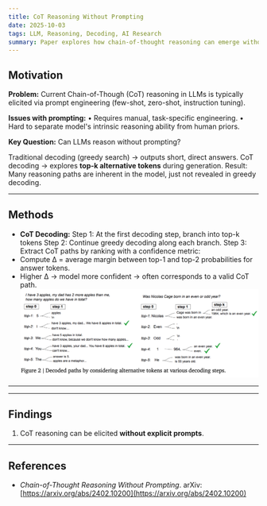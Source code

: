 ```yaml
---
title: CoT Reasoning Without Prompting
date: 2025-10-03
tags: LLM, Reasoning, Decoding, AI Research
summary: Paper explores how chain-of-thought reasoning can emerge without explicit prompting, by modifying decoding strategies instead of altering the training or input prompts.
---
```


## Motivation
**Problem:** Current Chain-of-Though (CoT) reasoning in LLMs is typically elicited via prompt engineering (few-shot, zero-shot, instruction tuning).

**Issues with prompting:** 
• Requires manual, task-specific engineering.
• Hard to separate model's intrinsic reasoning ability from human priors.

**Key Question:** Can LLMs reason without prompting?

Traditional decoding (greedy search) → outputs short, direct answers.
CoT decoding → explores **top-k alternative tokens** during generation.
Result: Many reasoning paths are inherent in the model, just not revealed in greedy decoding.

---

## Methods
- **CoT Decoding:** 
Step 1: At the first decoding step, branch into top-k tokens
Step 2: Continue greedy decoding along each branch.
Step 3: Extract CoT paths by ranking with a confidence metric:
- Compute Δ = average margin between top-1 and top-2 probabilities for answer tokens.
- Higher Δ → model more confident → often corresponds to a valid CoT path.
![CoT Decoding Process](../images/cot-decoding-diagram.png)

---





---

## Findings
1. CoT reasoning can be elicited **without explicit prompts**.




---

## References
- *Chain-of-Thought Reasoning Without Prompting*. arXiv: [https://arxiv.org/abs/2402.10200](https://arxiv.org/abs/2402.10200)